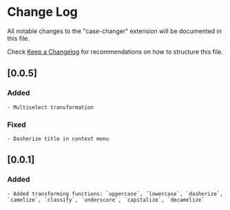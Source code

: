 # Change Log

All notable changes to the "case-changer" extension will be documented in this file.

Check [Keep a Changelog](http://keepachangelog.com/) for recommendations on how to structure this file.

## [0.0.5]

### Added

    - Multiselect transformation

### Fixed

    - Dasherize title in context menu

## [0.0.1]

### Added

    - Added transforming functions: `uppercase`, `lowercase`, `dasherize`, `camelize`, `classify`, `underscore`, `capitalize`, `decamelize`
